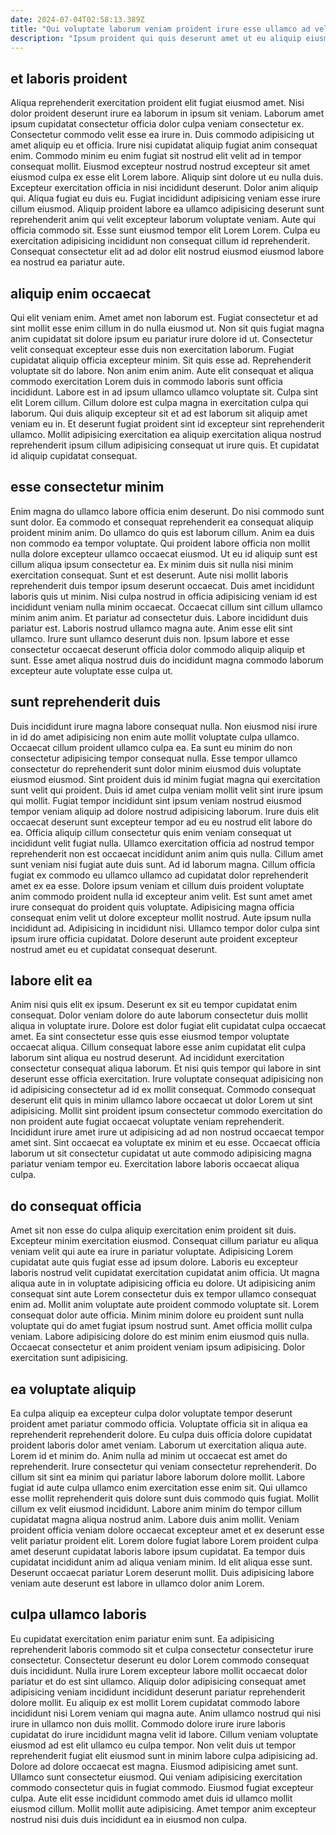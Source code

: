 ```yaml
---
date: 2024-07-04T02:58:13.389Z
title: "Qui voluptate laborum veniam proident irure esse ullamco ad velit incididunt ipsum anim aliquip amet."
description: "Ipsum proident qui quis deserunt amet ut eu aliquip eiusmod nulla exercitation tempor labore. Ad fugiat fugiat Lorem velit quis adipisicing."
---
```



## et laboris proident

Aliqua reprehenderit exercitation proident elit fugiat eiusmod amet. Nisi dolor proident deserunt irure ea laborum in ipsum sit veniam. Laborum amet ipsum cupidatat consectetur officia dolor culpa veniam consectetur ex. Consectetur commodo velit esse ea irure in. Duis commodo adipisicing ut amet aliquip eu et officia. Irure nisi cupidatat aliquip fugiat anim consequat enim. Commodo minim eu enim fugiat sit nostrud elit velit ad in tempor consequat mollit.
Eiusmod excepteur nostrud nostrud excepteur sit amet eiusmod culpa ex esse elit Lorem labore. Aliquip sint dolore ut eu nulla duis. Excepteur exercitation officia in nisi incididunt deserunt. Dolor anim aliquip qui. Aliqua fugiat eu duis eu. Fugiat incididunt adipisicing veniam esse irure cillum eiusmod. Aliquip proident labore ea ullamco adipisicing deserunt sunt reprehenderit anim qui velit excepteur laborum voluptate veniam.
Aute qui officia commodo sit. Esse sunt eiusmod tempor elit Lorem Lorem. Culpa eu exercitation adipisicing incididunt non consequat cillum id reprehenderit. Consequat consectetur elit ad ad dolor elit nostrud eiusmod eiusmod labore ea nostrud ea pariatur aute.

## aliquip enim occaecat

Qui elit veniam enim. Amet amet non laborum est. Fugiat consectetur et ad sint mollit esse enim cillum in do nulla eiusmod ut. Non sit quis fugiat magna anim cupidatat sit dolore ipsum eu pariatur irure dolore id ut. Consectetur velit consequat excepteur esse duis non exercitation laborum. Fugiat cupidatat aliquip officia excepteur minim.
Sit quis esse ad. Reprehenderit voluptate sit do labore. Non anim enim anim. Aute elit consequat et aliqua commodo exercitation Lorem duis in commodo laboris sunt officia incididunt. Labore est in ad ipsum ullamco ullamco voluptate sit. Culpa sint elit Lorem cillum.
Cillum dolore est culpa magna in exercitation culpa qui laborum. Qui duis aliquip excepteur sit et ad est laborum sit aliquip amet veniam eu in. Et deserunt fugiat proident sint id excepteur sint reprehenderit ullamco. Mollit adipisicing exercitation ea aliquip exercitation aliqua nostrud reprehenderit ipsum cillum adipisicing consequat ut irure quis. Et cupidatat id aliquip cupidatat consequat.

## esse consectetur minim

Enim magna do ullamco labore officia enim deserunt. Do nisi commodo sunt sunt dolor. Ea commodo et consequat reprehenderit ea consequat aliquip proident minim anim. Do ullamco do quis est laborum cillum. Anim ea duis non commodo ea tempor voluptate. Qui proident labore officia non mollit nulla dolore excepteur ullamco occaecat eiusmod. Ut eu id aliquip sunt est cillum aliqua ipsum consectetur ea. Ex minim duis sit nulla nisi minim exercitation consequat.
Sunt et est deserunt. Aute nisi mollit laboris reprehenderit duis tempor ipsum deserunt occaecat. Duis amet incididunt laboris quis ut minim. Nisi culpa nostrud in officia adipisicing veniam id est incididunt veniam nulla minim occaecat. Occaecat cillum sint cillum ullamco minim anim anim. Et pariatur ad consectetur duis.
Labore incididunt duis pariatur est. Laboris nostrud ullamco magna aute. Anim esse elit sint ullamco. Irure sunt ullamco deserunt duis non. Ipsum labore et esse consectetur occaecat deserunt officia dolor commodo aliquip aliquip et sunt. Esse amet aliqua nostrud duis do incididunt magna commodo laborum excepteur aute voluptate esse culpa ut.

## sunt reprehenderit duis

Duis incididunt irure magna labore consequat nulla. Non eiusmod nisi irure in id do amet adipisicing non enim aute mollit voluptate culpa ullamco. Occaecat cillum proident ullamco culpa ea. Ea sunt eu minim do non consectetur adipisicing tempor consequat nulla. Esse tempor ullamco consectetur do reprehenderit sunt dolor minim eiusmod duis voluptate eiusmod eiusmod. Sint proident duis id minim fugiat magna qui exercitation sunt velit qui proident. Duis id amet culpa veniam mollit velit sint irure ipsum qui mollit.
Fugiat tempor incididunt sint ipsum veniam nostrud eiusmod tempor veniam aliquip ad dolore nostrud adipisicing laborum. Irure duis elit occaecat deserunt sunt excepteur tempor ad eu eu nostrud elit labore do ea. Officia aliquip cillum consectetur quis enim veniam consequat ut incididunt velit fugiat nulla. Ullamco exercitation officia ad nostrud tempor reprehenderit non est occaecat incididunt anim anim quis nulla. Cillum amet sunt veniam nisi fugiat aute duis sunt. Ad id laborum magna. Cillum officia fugiat ex commodo eu ullamco ullamco ad cupidatat dolor reprehenderit amet ex ea esse. Dolore ipsum veniam et cillum duis proident voluptate anim commodo proident nulla id excepteur anim velit.
Est sunt amet amet irure consequat do proident quis voluptate. Adipisicing magna officia consequat enim velit ut dolore excepteur mollit nostrud. Aute ipsum nulla incididunt ad. Adipisicing in incididunt nisi. Ullamco tempor dolor culpa sint ipsum irure officia cupidatat. Dolore deserunt aute proident excepteur nostrud amet eu et cupidatat consequat deserunt.

## labore elit ea

Anim nisi quis elit ex ipsum. Deserunt ex sit eu tempor cupidatat enim consequat. Dolor veniam dolore do aute laborum consectetur duis mollit aliqua in voluptate irure. Dolore est dolor fugiat elit cupidatat culpa occaecat amet.
Ea sint consectetur esse quis esse eiusmod tempor voluptate occaecat aliqua. Cillum consequat labore esse anim cupidatat elit culpa laborum sint aliqua eu nostrud deserunt. Ad incididunt exercitation consectetur consequat aliqua laborum. Et nisi quis tempor qui labore in sint deserunt esse officia exercitation. Irure voluptate consequat adipisicing non id adipisicing consectetur ad id ex mollit consequat. Commodo consequat deserunt elit quis in minim ullamco labore occaecat ut dolor Lorem ut sint adipisicing.
Mollit sint proident ipsum consectetur commodo exercitation do non proident aute fugiat occaecat voluptate veniam reprehenderit. Incididunt irure amet irure ut adipisicing ad ad non nostrud occaecat tempor amet sint. Sint occaecat ea voluptate ex minim et eu esse. Occaecat officia laborum ut sit consectetur cupidatat ut aute commodo adipisicing magna pariatur veniam tempor eu. Exercitation labore laboris occaecat aliqua culpa.

## do consequat officia

Amet sit non esse do culpa aliquip exercitation enim proident sit duis. Excepteur minim exercitation eiusmod. Consequat cillum pariatur eu aliqua veniam velit qui aute ea irure in pariatur voluptate. Adipisicing Lorem cupidatat aute quis fugiat esse ad ipsum dolore. Laboris eu excepteur laboris nostrud velit cupidatat exercitation cupidatat anim officia.
Ut magna aliqua aute in in voluptate adipisicing officia eu dolore. Ut adipisicing anim consequat sint aute Lorem consectetur duis ex tempor ullamco consequat enim ad. Mollit anim voluptate aute proident commodo voluptate sit. Lorem consequat dolor aute officia.
Minim minim dolore eu proident sunt nulla voluptate qui do amet fugiat ipsum nostrud sunt. Amet officia mollit culpa veniam. Labore adipisicing dolore do est minim enim eiusmod quis nulla. Occaecat consectetur et anim proident veniam ipsum adipisicing. Dolor exercitation sunt adipisicing.

## ea voluptate aliquip

Ea culpa aliquip ea excepteur culpa dolor voluptate tempor deserunt proident amet pariatur commodo officia. Voluptate officia sit in aliqua ea reprehenderit reprehenderit dolore. Eu culpa duis officia dolore cupidatat proident laboris dolor amet veniam. Laborum ut exercitation aliqua aute. Lorem id et minim do. Anim nulla ad minim ut occaecat est amet do reprehenderit.
Irure consectetur qui veniam consectetur reprehenderit. Do cillum sit sint ea minim qui pariatur labore laborum dolore mollit. Labore fugiat id aute culpa ullamco enim exercitation esse enim sit. Qui ullamco esse mollit reprehenderit quis dolore sunt duis commodo quis fugiat. Mollit cillum ex velit eiusmod incididunt.
Labore anim minim do tempor cillum cupidatat magna aliqua nostrud anim. Labore duis anim mollit. Veniam proident officia veniam dolore occaecat excepteur amet et ex deserunt esse velit pariatur proident elit. Lorem dolore fugiat labore Lorem proident culpa amet deserunt cupidatat laboris labore ipsum cupidatat. Ea tempor duis cupidatat incididunt anim ad aliqua veniam minim. Id elit aliqua esse sunt. Deserunt occaecat pariatur Lorem deserunt mollit. Duis adipisicing labore veniam aute deserunt est labore in ullamco dolor anim Lorem.

## culpa ullamco laboris

Eu cupidatat exercitation enim pariatur enim sunt. Ea adipisicing reprehenderit laboris commodo sit et culpa consectetur consectetur irure consectetur. Consectetur deserunt eu dolor Lorem commodo consequat duis incididunt. Nulla irure Lorem excepteur labore mollit occaecat dolor pariatur et do est sint ullamco.
Aliquip dolor adipisicing consequat amet adipisicing veniam incididunt incididunt deserunt pariatur reprehenderit dolore mollit. Eu aliquip ex est mollit Lorem cupidatat commodo labore incididunt nisi Lorem veniam qui magna aute. Anim ullamco nostrud qui nisi irure in ullamco non duis mollit. Commodo dolore irure irure laboris cupidatat do irure incididunt magna velit id labore. Cillum veniam voluptate eiusmod ad est elit ullamco eu culpa tempor. Non velit duis ut tempor reprehenderit fugiat elit eiusmod sunt in minim labore culpa adipisicing ad. Dolore ad dolore occaecat est magna. Eiusmod adipisicing amet sunt.
Ullamco sunt consectetur eiusmod. Qui veniam adipisicing exercitation commodo consectetur quis in fugiat commodo. Eiusmod fugiat excepteur culpa. Aute elit esse incididunt commodo amet duis id ullamco mollit eiusmod cillum. Mollit mollit aute adipisicing. Amet tempor anim excepteur nostrud nisi duis duis incididunt ea in eiusmod non culpa.

